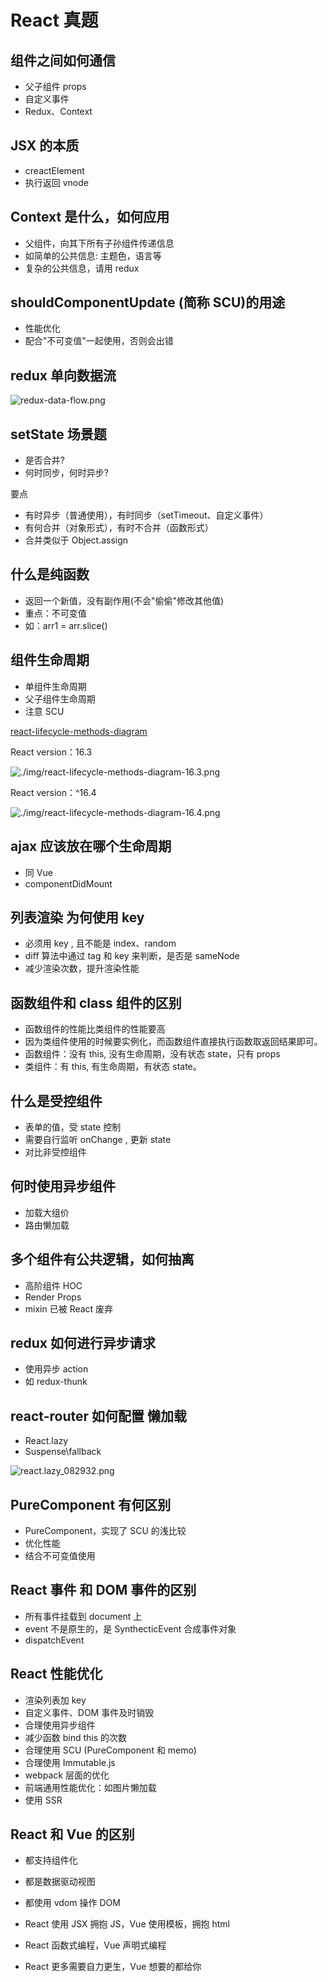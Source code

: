 # React 真题

## 组件之间如何通信

- 父子组件 props
- 自定义事件
- Redux、Context

## JSX 的本质

- creactElement
- 执行返回 vnode

## Context 是什么，如何应用

- 父组件，向其下所有子孙组件传递信息
- 如简单的公共信息: 主题色，语言等
- 复杂的公共信息，请用 redux

## shouldComponentUpdate (简称 SCU)的用途

- 性能优化
- 配合"不可变值"一起使用，否则会出错

## redux 单向数据流

![redux-data-flow.png](./img/redux-data-flow.png)

## setState 场景题

- 是否合并?
- 何时同步，何时异步?

要点

- 有时异步（普通使用），有时同步（setTimeout、自定义事件）
- 有何合并（对象形式），有时不合并（函数形式）
- 合并类似于 Object.assign

## 什么是纯函数

- 返回一个新值，没有副作用(不会"偷偷"修改其他值)
- 重点：不可变值
- 如：arr1 = arr.slice()

## 组件生命周期

- 单组件生命周期
- 父子组件生命周期
- 注意 SCU

[react-lifecycle-methods-diagram](http://projects.wojtekmaj.pl/react-lifecycle-methods-diagram/)

React version：16.3

![./img/react-lifecycle-methods-diagram-16.3.png](./img/react-lifecycle-methods-diagram-16.3.png)

React version：^16.4

![./img/react-lifecycle-methods-diagram-16.4.png](./img/react-lifecycle-methods-diagram-16.4.png)

## ajax 应该放在哪个生命周期

- 同 Vue
- componentDidMount

## 列表渲染 为何使用 key

- 必须用 key , 且不能是 index、random
- diff 算法中通过 tag 和 key 来判断，是否是 sameNode
- 减少渲染次数，提升渲染性能

## 函数组件和 class 组件的区别

- 函数组件的性能比类组件的性能要高
- 因为类组件使用的时候要实例化，而函数组件直接执行函数取返回结果即可。
- 函数组件：没有 this, 没有生命周期，没有状态 state，只有 props
- 类组件：有 this, 有生命周期，有状态 state。

## 什么是受控组件

- 表单的值，受 state 控制
- 需要自行监听 onChange , 更新 state
- 对比非受控组件

## 何时使用异步组件

- 加载大组价
- 路由懒加载

## 多个组件有公共逻辑，如何抽离

- 高阶组件 HOC
- Render Props
- mixin 已被 React 废弃

## redux 如何进行异步请求

- 使用异步 action
- 如 redux-thunk

## react-router 如何配置 懒加载

- React.lazy
- Suspense\fallback

![react.lazy_082932.png](./img/react.lazy_082932.png)

## PureComponent 有何区别

- PureComponent，实现了 SCU 的浅比较
- 优化性能
- 结合不可变值使用

## React 事件 和 DOM 事件的区别

- 所有事件挂载到 document 上
- event 不是原生的，是 SynthecticEvent 合成事件对象
- dispatchEvent

## React 性能优化

- 渲染列表加 key
- 自定义事件、DOM 事件及时销毁
- 合理使用异步组件
- 减少函数 bind this 的次数
- 合理使用 SCU (PureComponent 和 memo)
- 合理使用 Immutable.js
- webpack 层面的优化
- 前端通用性能优化：如图片懒加载
- 使用 SSR

## React 和 Vue 的区别

- 都支持组件化
- 都是数据驱动视图
- 都使用 vdom 操作 DOM

- React 使用 JSX 拥抱 JS，Vue 使用模板，拥抱 html
- React 函数式编程，Vue 声明式编程
- React 更多需要自力更生，Vue 想要的都给你
